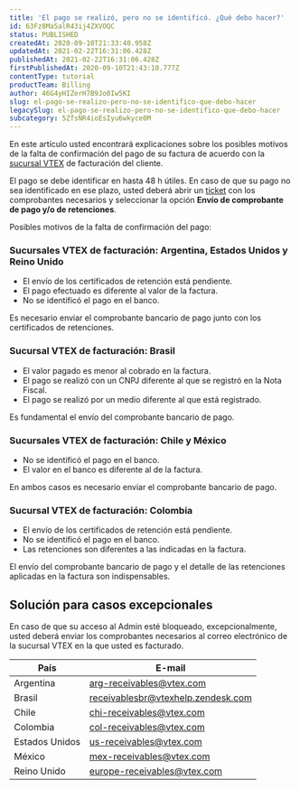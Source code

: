 ```yaml
---
title: 'El pago se realizó, pero no se identificó. ¿Qué debo hacer?'
id: 63Fz8Ma5alR43ij4ZXVOQC
status: PUBLISHED
createdAt: 2020-09-10T21:33:40.958Z
updatedAt: 2021-02-22T16:31:06.428Z
publishedAt: 2021-02-22T16:31:06.428Z
firstPublishedAt: 2020-09-10T21:43:10.777Z
contentType: tutorial
productTeam: Billing
author: 46G4yHIZerH7B9Jo0Iw5KI
slug: el-pago-se-realizo-pero-no-se-identifico-que-debo-hacer
legacySlug: el-pago-se-realizo-pero-no-se-identifico-que-debo-hacer
subcategory: 5ZfsNR4ioEsIyu6wkyce0M
---
```


En este artículo usted encontrará explicaciones sobre los posibles motivos de la falta de confirmación del pago de su factura de acuerdo con la [sucursal VTEX](https://help.vtex.com/es/tutorial/nomes-das-filiais-vtex-pelo-mundo--zg05n6OIOZOEmLW7dcq9z?locale=es) de facturación del cliente.

El pago se debe identificar en hasta 48 h útiles. En caso de que su pago no sea identificado en ese plazo, usted deberá abrir un [ticket](https://support.vtex.com/hc/pt-br/requests) con los comprobantes necesarios y seleccionar la opción **Envío de comprobante de pago y/o de retenciones**.

Posibles motivos de la falta de confirmación del pago:

### Sucursales VTEX de facturación: Argentina, Estados Unidos y Reino Unido

- El envío de los certificados de retención está pendiente.
- El pago efectuado es diferente al valor de la factura.
- No se identificó el pago en el banco.

Es necesario enviar el comprobante bancario de pago junto con los certificados de retenciones.

### Sucursal VTEX de facturación: Brasil

- El valor pagado es menor al cobrado en la factura.
- El pago se realizó con un CNPJ diferente al que se registró en la Nota Fiscal.
- El pago se realizó por un medio diferente al que está registrado.

Es fundamental el envío del comprobante bancario de pago. 

### Sucursales VTEX de facturación: Chile y México

- No se identificó el pago en el banco.
- El valor en el banco es diferente al de la factura.

En ambos casos es necesario enviar el comprobante bancario de pago. 

### Sucursal VTEX de facturación: Colombia

- El envío de los certificados de retención está pendiente.
- No se identificó el pago en el banco.
- Las retenciones son diferentes a las indicadas en la factura.  

El envío del comprobante bancario de pago y el detalle de las retenciones aplicadas en la factura son indispensables. 

## Solución para casos excepcionales

En caso de que su acceso al Admin esté bloqueado, excepcionalmente, usted deberá enviar los comprobantes necesarios al correo electrónico de la sucursal VTEX en la que usted es facturado. 

| País | E-mail |
| ---------- | ---------- | 
| Argentina | arg-receivables@vtex.com | 
| Brasil | receivablesbr@vtexhelp.zendesk.com | 
| Chile | chi-receivables@vtex.com |
| Colombia | col-receivables@vtex.com |
| Estados Unidos | us-receivables@vtex.com |
| México | mex-receivables@vtex.com |
| Reino Unido | europe-receivables@vtex.com |
